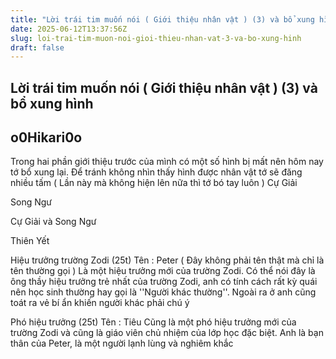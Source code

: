 ```yaml
---
title: "Lời trái tim muốn nói ( Giới thiệu nhân vật ) (3) và bổ xung hình"
date: 2025-06-12T13:37:56Z
slug: loi-trai-tim-muon-noi-gioi-thieu-nhan-vat-3-va-bo-xung-hinh
draft: false
---
```


## Lời trái tim muốn nói ( Giới thiệu nhân vật ) (3) và bổ xung hình

## o0Hikari0o

Trong hai phần giới thiệu trước của mình có một số hình bị mất nên hôm nay tớ bổ xung lại. Để tránh không nhìn thấy hình được nhân vật tớ sẽ đăng nhiều tấm ( Lần này mà không hiện lên nữa thì tớ bó tay luôn )
 Cự Giải 



 Song Ngư

 
Cự Giải và Song Ngư
 

 Thiên Yết
  
Hiệu trưởng trường Zodi (25t) Tên : Peter ( Đây không phải tên thật mà chỉ là tên thường gọi )
 Là một hiệu trưởng mới của trường Zodi. Có thể nói đây là ông thầy hiệu trưởng trẻ nhất của trường Zodi, anh có tính cách rất kỳ quái nên học sinh thường hay gọi là ''Người khác thường''. Ngoài ra ở anh cũng toát ra vẻ bí ẩn khiến người khác phải chú ý

 Phó hiệu trưởng (25t)
 Tên : Tiêu
 Cũng là một phó hiệu trưởng mới của trường Zodi và cũng là giáo viên chủ nhiệm của lớp học đặc biệt. Anh là bạn thân của Peter, là một người lạnh lùng và nghiêm khắc